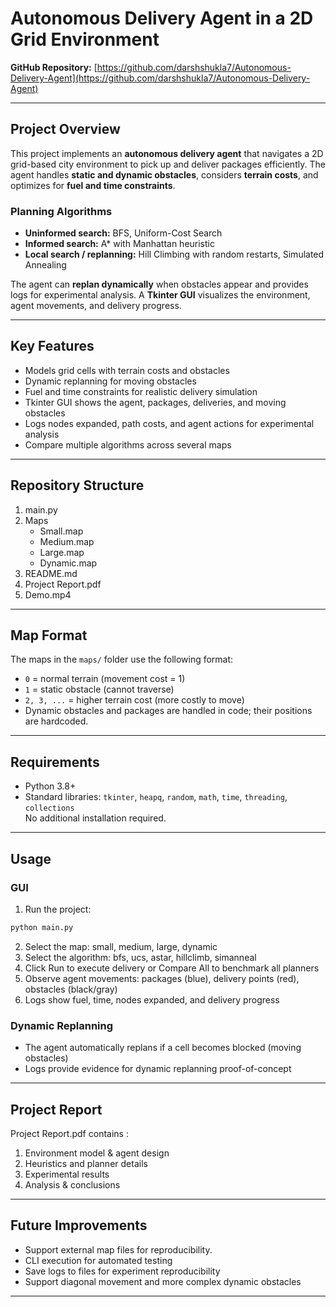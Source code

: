 # Autonomous Delivery Agent in a 2D Grid Environment

**GitHub Repository:** [https://github.com/darshshukla7/Autonomous-Delivery-Agent](https://github.com/darshshukla7/Autonomous-Delivery-Agent)

---

## Project Overview
This project implements an **autonomous delivery agent** that navigates a 2D grid-based city environment to pick up and deliver packages efficiently. The agent handles **static and dynamic obstacles**, considers **terrain costs**, and optimizes for **fuel and time constraints**.

### Planning Algorithms
- **Uninformed search:** BFS, Uniform-Cost Search  
- **Informed search:** A* with Manhattan heuristic  
- **Local search / replanning:** Hill Climbing with random restarts, Simulated Annealing  

The agent can **replan dynamically** when obstacles appear and provides logs for experimental analysis. A **Tkinter GUI** visualizes the environment, agent movements, and delivery progress.

---

## Key Features
- Models grid cells with terrain costs and obstacles  
- Dynamic replanning for moving obstacles  
- Fuel and time constraints for realistic delivery simulation  
- Tkinter GUI shows the agent, packages, deliveries, and moving obstacles  
- Logs nodes expanded, path costs, and agent actions for experimental analysis  
- Compare multiple algorithms across several maps  

---

## Repository Structure
1) main.py
2) Maps
   - Small.map
   - Medium.map
   - Large.map
   - Dynamic.map
3) README.md
4) Project Report.pdf
5) Demo.mp4

---

## Map Format
The maps in the `maps/` folder use the following format:  
- `0` = normal terrain (movement cost = 1)  
- `1` = static obstacle (cannot traverse)  
- `2, 3, ...` = higher terrain cost (more costly to move)  
- Dynamic obstacles and packages are handled in code; their positions are hardcoded.  
---

## Requirements
- Python 3.8+  
- Standard libraries: `tkinter`, `heapq`, `random`, `math`, `time`, `threading`, `collections`  
No additional installation required.

---

## Usage

### GUI
1. Run the project:
```bash
python main.py
```
2. Select the map: small, medium, large, dynamic
3. Select the algorithm: bfs, ucs, astar, hillclimb, simanneal
4. Click Run to execute delivery or Compare All to benchmark all planners
5. Observe agent movements: packages (blue), delivery points (red), obstacles (black/gray)
6. Logs show fuel, time, nodes expanded, and delivery progress

### Dynamic Replanning
- The agent automatically replans if a cell becomes blocked (moving obstacles)
- Logs provide evidence for dynamic replanning proof-of-concept

---
## Project Report
Project Report.pdf contains :
1. Environment model & agent design
2. Heuristics and planner details
3. Experimental results
4. Analysis & conclusions

---
## Future Improvements
- Support external map files for reproducibility.
- CLI execution for automated testing
- Save logs to files for experiment reproducibility
- Support diagonal movement and more complex dynamic obstacles

---
